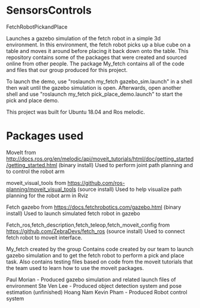 # SensorsControls
FetchRobotPickandPlace

Launches a gazebo simulation of the fetch robot in a simple 3d environment. In this environment, the fetch robot picks up a blue cube on a table and moves it around before placing it back down onto the table.
This repository contains some of the packages that were created and sourced online from other people. The package My_fetch contains all of the code and files that our group produced for this project.

To launch the demo, use "roslaunch my_fetch gazebo_sim.launch" in a shell then wait until the gazebo simulation is open. Afterwards, open another shell and use "roslaunch my_fetch pick_place_demo.launch" to start the pick and place demo.

This project was built for Ubuntu 18.04 and Ros melodic.

# Packages used
MoveIt from http://docs.ros.org/en/melodic/api/moveit_tutorials/html/doc/getting_started/getting_started.html (binary install)
  Used to perform joint path planning and to control the robot arm

moveit_visual_tools from https://github.com/ros-planning/moveit_visual_tools (source install)
  Used to help visualize path planning for the robot arm in Rviz

Fetch gazebo from https://docs.fetchrobotics.com/gazebo.html (binary install)
  Used to launch simulated fetch robot in gazebo

Fetch_ros,fetch_description,fetch_teleop,fetch_moveit_config from https://github.com/ZebraDevs/fetch_ros (source install)
  Used to connect fetch robot to moveit interface.

My_fetch created by the group
  Contains code created by our team to launch gazebo simulation and to get the fetch robot to perform a pick and place task. Also contains testing files based on code from the moveit tutorials that the team used to learn how to use the moveit packages.

Paul Morian - Produced gazebo simulation and related launch files of environment
Ste Ven Lee - Produced object detection system and pose estimation (unfinished)
Hoang Nam Kevin Pham - Produced Robot control system



  
